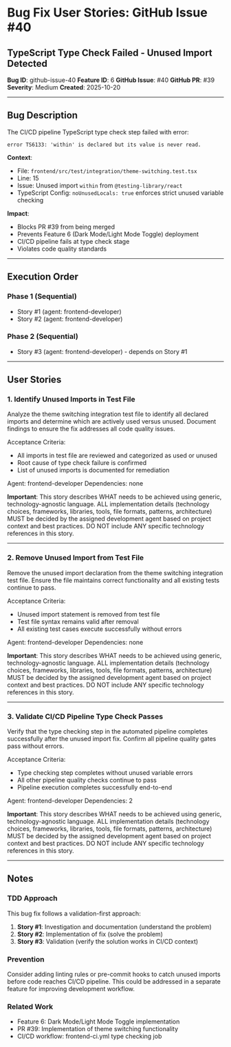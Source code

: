 # Bug Fix User Stories: GitHub Issue #40
## TypeScript Type Check Failed - Unused Import Detected

**Bug ID**: github-issue-40
**Feature ID**: 6
**GitHub Issue**: #40
**GitHub PR**: #39
**Severity**: Medium
**Created**: 2025-10-20

---

## Bug Description

The CI/CD pipeline TypeScript type check step failed with error:
```
error TS6133: 'within' is declared but its value is never read.
```

**Context**:
- File: `frontend/src/test/integration/theme-switching.test.tsx`
- Line: 15
- Issue: Unused import `within` from `@testing-library/react`
- TypeScript Config: `noUnusedLocals: true` enforces strict unused variable checking

**Impact**:
- Blocks PR #39 from being merged
- Prevents Feature 6 (Dark Mode/Light Mode Toggle) deployment
- CI/CD pipeline fails at type check stage
- Violates code quality standards

---

## Execution Order

### Phase 1 (Sequential)
- Story #1 (agent: frontend-developer)
- Story #2 (agent: frontend-developer)

### Phase 2 (Sequential)
- Story #3 (agent: frontend-developer) - depends on Story #1

---

## User Stories

### 1. Identify Unused Imports in Test File
Analyze the theme switching integration test file to identify all declared imports and determine which are actively used versus unused. Document findings to ensure the fix addresses all code quality issues.

Acceptance Criteria:
- All imports in test file are reviewed and categorized as used or unused
- Root cause of type check failure is confirmed
- List of unused imports is documented for remediation

Agent: frontend-developer
Dependencies: none

**Important**: This story describes WHAT needs to be achieved using generic, technology-agnostic language. ALL implementation details (technology choices, frameworks, libraries, tools, file formats, patterns, architecture) MUST be decided by the assigned development agent based on project context and best practices. DO NOT include ANY specific technology references in this story.

---

### 2. Remove Unused Import from Test File
Remove the unused import declaration from the theme switching integration test file. Ensure the file maintains correct functionality and all existing tests continue to pass.

Acceptance Criteria:
- Unused import statement is removed from test file
- Test file syntax remains valid after removal
- All existing test cases execute successfully without errors

Agent: frontend-developer
Dependencies: none

**Important**: This story describes WHAT needs to be achieved using generic, technology-agnostic language. ALL implementation details (technology choices, frameworks, libraries, tools, file formats, patterns, architecture) MUST be decided by the assigned development agent based on project context and best practices. DO NOT include ANY specific technology references in this story.

---

### 3. Validate CI/CD Pipeline Type Check Passes
Verify that the type checking step in the automated pipeline completes successfully after the unused import fix. Confirm all pipeline quality gates pass without errors.

Acceptance Criteria:
- Type checking step completes without unused variable errors
- All other pipeline quality checks continue to pass
- Pipeline execution completes successfully end-to-end

Agent: frontend-developer
Dependencies: 2

**Important**: This story describes WHAT needs to be achieved using generic, technology-agnostic language. ALL implementation details (technology choices, frameworks, libraries, tools, file formats, patterns, architecture) MUST be decided by the assigned development agent based on project context and best practices. DO NOT include ANY specific technology references in this story.

---

## Notes

### TDD Approach
This bug fix follows a validation-first approach:
1. **Story #1**: Investigation and documentation (understand the problem)
2. **Story #2**: Implementation of fix (solve the problem)
3. **Story #3**: Validation (verify the solution works in CI/CD context)

### Prevention
Consider adding linting rules or pre-commit hooks to catch unused imports before code reaches CI/CD pipeline. This could be addressed in a separate feature for improving development workflow.

### Related Work
- Feature 6: Dark Mode/Light Mode Toggle implementation
- PR #39: Implementation of theme switching functionality
- CI/CD workflow: frontend-ci.yml type checking job

